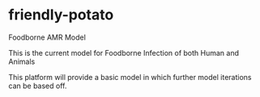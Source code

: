 # friendly-potato
Foodborne AMR Model

This is the current model for Foodborne Infection of both Human and Animals

This platform will provide a basic model in which further model iterations can be based off. 
